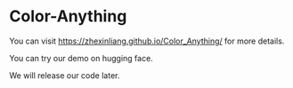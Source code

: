 # Color-Anything
You can visit https://zhexinliang.github.io/Color_Anything/ for more details.

You can try our demo on hugging face.

We will release our code later.

